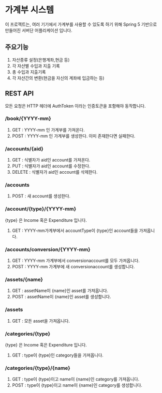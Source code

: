 가계부 시스템
=============
이 프로젝트는, 여러 기기에서 가계부를 사용할 수 있도록 하기 위해 Spring 5 기반으로 만들어진 서버단 어플리케이션 입니다.

## 주요기능

1. 자산종류 설정(은행계좌,현금 등)
2. 각 자산별 수입과 지출 기록
3. 총 수입과 지출기록
4. 각 자산간의 변환(현금을 자신의 계좌에 입금하는 등)

## REST API
모든 요청은 HTTP 헤더에 AuthToken 이라는 인증토큰을 포함해야 동작합니다.

### /book/{YYYY-mm}
1. GET : YYYY-mm 인 가계부를 가져온다.
2. POST : YYYY-mm 인 가계부를 생성한다. 이미 존재한다면 실패한다.

### /accounts/{aid}
1. GET : 식별자가 aid인 account를 가져온다.
2. PUT : 식별자가 aid인 account를 수정한다.
3. DELETE : 식별자가 aid인 account를 삭제한다.

### /accounts
1. POST : 새 account를 생성한다. 

### /account/{type}/{YYYY-mm}
{type} 은 Income 혹은 Expenditure 입니다.
1. GET : YYYY-mm가계부에서 accountType이 {type}인 account들을 가져옵니다.

### /accounts/conversion/{YYYY-mm}
1. GET : YYYY-mm 가계부에서 conversionaccount를 모두 가져옵니다.
2. POST : YYYY-mm 가계부에 새 conversionaccount를 생성합니다.

### /assets/{name}
1. GET : assetName이 {name}인 asset를 가져옵니다.
2. POST : assetName이 {name}인 asset를 생성합니다.

### /assets
1. GET : 모든 asset을 가져옵니다.

### /categories/{type}
{type} 은 Income 혹은 Expenditure 입니다.
1. GET : type이 {type}인 category들을 가져옵니다.

### /categories/{type}/{name}
1. GET : type이 {type}이고 name이 {name}인 category를 가져옵니다.
2. POST : type이 {type}이고 name이 {name}인 category를 생성합니다.

